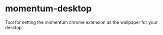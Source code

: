 # momentum-desktop
Tool for setting the momentum chrome extension as the wallpaper for your desktop

